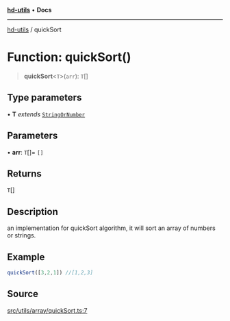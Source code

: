[**hd-utils**](../README.md) • **Docs**

***

[hd-utils](../globals.md) / quickSort

# Function: quickSort()

> **quickSort**\<`T`\>(`arr`): `T`[]

## Type parameters

• **T** *extends* [`StringOrNumber`](../type-aliases/StringOrNumber.md)

## Parameters

• **arr**: `T`[]= `[]`

## Returns

`T`[]

## Description

an implementation for quickSort algorithm, it will sort an array of numbers or strings.

## Example

```ts
quickSort([3,2,1]) //[1,2,3]
```

## Source

[src/utils/array/quickSort.ts:7](https://github.com/AhmadHddad/h-utils/blob/8e9e542f98b1a43a336ce585dc8666b21b0e894d/src/utils/array/quickSort.ts#L7)

